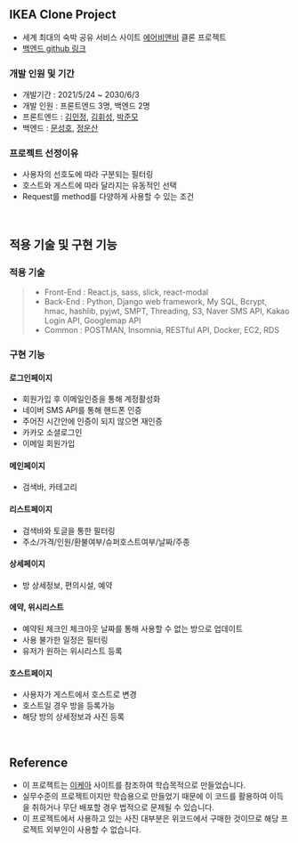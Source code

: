 ## IKEA Clone Project

- 세계 최대의 숙박 공유 서비스 사이트 [에어비앤비](https://www.airbnb.co.kr/) 클론 프로젝트
- [백엔드 github 링크](https://github.com/wecode-bootcamp-korea/20-2nd-BeerBnB-backend)

### 개발 인원 및 기간

- 개발기간 : 2021/5/24 ~ 2030/6/3
- 개발 인원 : 프론트엔드 3명, 백엔드 2명
- 프론트엔드 : [김민정](https://github.com/Alice-in-korea), [김휘성](https://github.com/Heessong), [박준모](https://github.com/junmopark01)
- 백엔드 : [문성호](https://github.com/Room9), [정운산](https://github.com/Action2theFuture)


### 프로젝트 선정이유

- 사용자의 선호도에 따라 구분되는 필터링
- 호스트와 게스트에 따라 달라지는 유동적인 선택
- Request를 method를 다양하게 사용할 수 있는 조건

<br>

## 적용 기술 및 구현 기능

### 적용 기술

> - Front-End : React.js, sass, slick, react-modal
> - Back-End : Python, Django web framework, My SQL, Bcrypt, hmac, hashlib, pyjwt, SMPT, Threading, S3, Naver SMS API, Kakao Login API, Googlemap API
> - Common : POSTMAN, Insomnia, RESTful API, Docker, EC2, RDS



### 구현 기능

#### 로그인페이지

- 회원가입 후 이메일인증을 통해 계정활성화
- 네이버 SMS API를 통해 핸드폰 인증 
- 주어진 시간안에 인증이 되지 않으면 재인증
- 카카오 소셜로그인
- 이메일 회원가입


#### 메인페이지

- 검색바, 카테고리 

#### 리스트페이지

- 검색바와 토글을 통한 필터링 
- 주소/가격/인원/환불여부/슈퍼호스트여부/날짜/주종

#### 상세페이지

- 방 상세정보, 편의시설, 예약

#### 에약, 위시리스트

- 예약된 체크인 체크아웃 날짜를 통해 사용할 수 없는 방으로 업데이트
- 사용 불가한 일정은 필터링
- 유저가 원하는 위시리스트 등록

#### 호스트페이지

- 사용자가 게스트에서 호스트로 변경
- 호스트일 경우 방을 등록가능
- 해당 방의 상세정보과 사진 등록

<br>

## Reference

- 이 프로젝트는 [이케아](https://www.ikea.com/kr/ko/) 사이트를 참조하여 학습목적으로 만들었습니다.
- 실무수준의 프로젝트이지만 학습용으로 만들었기 때문에 이 코드를 활용하여 이득을 취하거나 무단 배포할 경우 법적으로 문제될 수 있습니다.
- 이 프로젝트에서 사용하고 있는 사진 대부분은 위코드에서 구매한 것이므로 해당 프로젝트 외부인이 사용할 수 없습니다.
